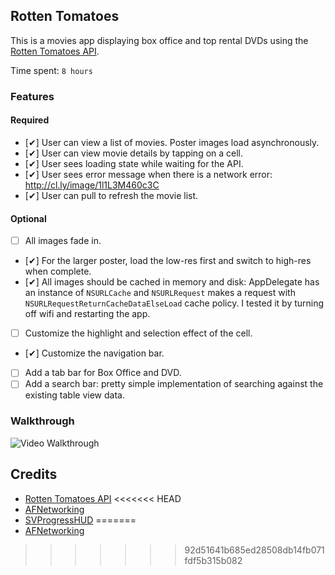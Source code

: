 ## Rotten Tomatoes

This is a movies app displaying box office and top rental DVDs using the [Rotten Tomatoes API](http://developer.rottentomatoes.com/docs/read/JSON).

Time spent: `8 hours`

### Features

#### Required

- [✔] User can view a list of movies. Poster images load asynchronously.
- [✔] User can view movie details by tapping on a cell.
- [✔] User sees loading state while waiting for the API.
- [✔] User sees error message when there is a network error: http://cl.ly/image/1l1L3M460c3C
- [✔] User can pull to refresh the movie list.

#### Optional

- [ ] All images fade in.
- [✔] For the larger poster, load the low-res first and switch to high-res when complete.
- [✔] All images should be cached in memory and disk: AppDelegate has an instance of `NSURLCache` and `NSURLRequest` makes a request with `NSURLRequestReturnCacheDataElseLoad` cache policy. I tested it by turning off wifi and restarting the app.
- [ ] Customize the highlight and selection effect of the cell.
- [✔] Customize the navigation bar.
- [ ] Add a tab bar for Box Office and DVD.
- [ ] Add a search bar: pretty simple implementation of searching against the existing table view data.

### Walkthrough
![Video Walkthrough](http://imgur.com/67q6Mnm.gifv)

Credits
---------
* [Rotten Tomatoes API](http://developer.rottentomatoes.com/docs/read/JSON)
<<<<<<< HEAD
* [AFNetworking](https://github.com/AFNetworking/AFNetworking)
* [SVProgressHUD](https://github.com/TransitApp/SVProgressHUD)
=======
* [AFNetworking](https://github.com/AFNetworking/AFNetworking)
>>>>>>> 92d51641b685ed28508db14fb071fdf5b315b082
